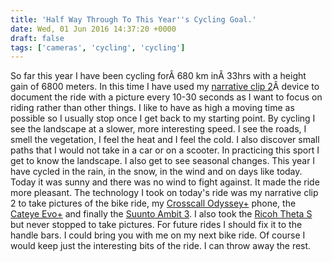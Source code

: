 ```yaml
---
title: 'Half Way Through To This Year''s Cycling Goal.'
date: Wed, 01 Jun 2016 14:37:20 +0000
draft: false
tags: ['cameras', 'cycling', 'cycling']
---
```


So far this year I have been cycling forÂ 680 km inÂ 33hrs with a height gain of 6800 meters. In this time I have used my [narrative clip 2](http://getnarrative.com/)Â device to document the ride with a picture every 10-30 seconds as I want to focus on riding rather than other things. I like to have as high a moving time as possible so I usually stop once I get back to my starting point. By cycling I see the landscape at a slower, more interesting speed. I see the roads, I smell the vegetation, I feel the heat and I feel the cold. I also discover small paths that I would not take in a car or on a scooter. In practicing this sport I get to know the landscape. I also get to see seasonal changes. This year I have cycled in the rain, in the snow, in the wind and on days like today. Today it was sunny and there was no wind to fight against. It made the ride more pleasant. The technology I took on today's ride was my narrative clip 2 to take pictures of the bike ride, my [Crosscall Odyssey+](http://crosscall.com/en/odyssey-plus/) phone, the [Cateye Evo+](http://www.cateye.com/intl/products/detail/CC-GL51/) and finally the [Suunto Ambit 3](http://www.suunto.com/sports-watch-collections/Suunto-Connected-Family-with-Ambit3/). I also took the [Ricoh Theta S](https://theta360.com/en/about/theta/s.html) but never stopped to take pictures. For future rides I should fix it to the handle bars. I could bring you with me on my next bike ride. Of course I would keep just the interesting bits of the ride. I can throw away the rest.